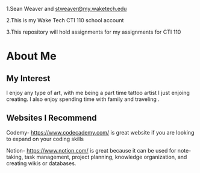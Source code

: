 1.Sean Weaver and stweaver@my.waketech.edu

2.This is my Wake Tech CTI 110 school account 

3.This repository will hold assignments for my assignments for CTI 110

# About Me

## My Interest
I enjoy any type of art, with me being a part time tattoo artist I just enjoing creating. I also enjoy spending time with family and traveling .

## Websites I Recommend

Codemy- https://www.codecademy.com/ is great website if you are looking to expand on your coding skills

Notion- https://www.notion.com/ is great because it can be used for note-taking, task management, project planning, knowledge organization, and creating wikis or databases.